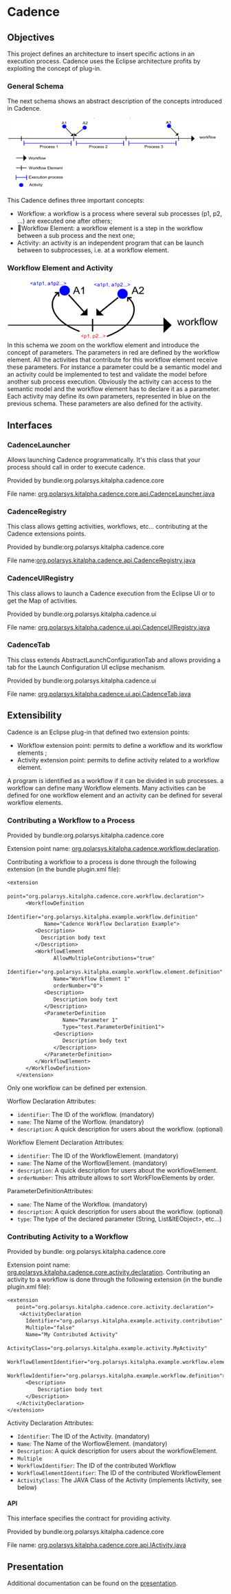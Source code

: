 # Cadence

## Objectives
This project defines an architecture to insert specific actions in an execution process. Cadence uses
the Eclipse architecture profits by exploiting the concept of plug-in.

### General Schema
The next schema shows an abstract description of the concepts introduced in Cadence.
 
![image](Images/185395992-d466c5a8-f403-4c7b-9afd-003e3812f04d.png)

This Cadence defines three important concepts:
* Workflow: a workflow is a process where several sub processes (p1, p2, …) are executed one after others;
* Workflow Element: a workflow element is a step in the workflow between a sub process and the next one;
* Activity: an activity is an independent program that can be launch between to subprocesses, i.e. at a workflow element.

### Workflow Element and Activity
![image](Images/185396025-c682754a-28f5-49f6-b6ee-9e1705d11a52.png)
In this schema we zoom on the workflow element and introduce the concept of parameters. The parameters in red are defined by the workflow element. All the activities that contribute for this workflow element receive these parameters. For instance a parameter could be a semantic model and an activity could be implemented to test and validate the model before another sub process execution. Obviously the activity can access to the semantic model and the workflow element has to declare it as a parameter.
Each activity may define its own parameters, represented in blue on the previous schema. These parameters are also defined for the activity.

## Interfaces

### CadenceLauncher
Allows launching Cadence programmatically.
It's this class that your process should call in order to execute cadence. 

Provided by bundle:org.polarsys.kitalpha.cadence.core

File name: [org.polarsys.kitalpha.cadence.core.api.CadenceLauncher.java](https://github.com/eclipse/kitalpha/tree/master/cadence/plugins/org.polarsys.kitalpha.cadence.core/src/org/polarsys/kitalpha/cadence/core/api)

### CadenceRegistry
This class allows getting activities, workflows, etc... contributing at the Cadence extensions points.

Provided by bundle:org.polarsys.kitalpha.cadence.core

File name:[org.polarsys.kitalpha.cadence.api.CadenceRegistry.java](https://github.com/eclipse/kitalpha/blob/master/cadence/plugins/org.polarsys.kitalpha.cadence.core/src/org/polarsys/kitalpha/cadence/core/api/CadenceRegistry.java)

### CadenceUIRegistry
This class allows to launch a Cadence execution from the Eclipse UI or to get the Map of activities.

Provided by bundle:org.polarsys.kitalpha.cadence.ui

File name: [org.polarsys.kitalpha.cadence.ui.api.CadenceUIRegistry.java](https://github.com/eclipse/kitalpha/blob/master/cadence/plugins/org.polarsys.kitalpha.cadence.ui/src/org/polarsys/kitalpha/cadence/ui/api/CadenceUiRegistry.java)

### CadenceTab
This class extends AbstractLaunchConfigurationTab and allows providing a tab for the Launch Configuration UI eclipse mechanism.

Provided by bundle:org.polarsys.kitalpha.cadence.ui

File name: [org.polarsys.kitalpha.cadence.ui.api.CadenceTab.java](https://github.com/eclipse/kitalpha/blob/master/cadence/plugins/org.polarsys.kitalpha.cadence.ui/src/org/polarsys/kitalpha/cadence/ui/api/CadenceTab.java)

## Extensibility
Cadence is an Eclipse plug-in that defined two extension points:
* Workflow extension point: permits to define a workflow and its workflow elements ;
* Activity extension point: permits to define activity related to a workflow element.

A program is identified as a workflow if it can be divided in sub processes. a workflow can define many Workflow elements. Many activities can be defined for one workflow element and an activity can be defined for several workflow elements.

### Contributing a Workflow to a Process
Provided by bundle:org.polarsys.kitalpha.cadence.core

Extension point name: [org.polarsys.kitalpha.cadence.workflow.declaration](https://github.com/eclipse/kitalpha/blob/master/cadence/plugins/org.polarsys.kitalpha.cadence.core/schema/org.polarsys.kitalpha.cadence.workflow.declaration.exsd).

Contributing a workflow to a process is done through the following extension (in the bundle plugin.xml file):

```
<extension
         point="org.polarsys.kitalpha.cadence.core.workflow.declaration">
      <WorkflowDefinition
            Identifier="org.polarsys.kitalpha.example.workflow.definition"
            Name="Cadence Workflow Declaration Example">
         <Description>
           Description body text
         </Description>
         <WorkflowElement
               AllowMultipleContributions="true"
               Identifier="org.polarsys.kitalpha.example.workflow.element.definition"
               Name="Workflow Element 1"
               orderNumber="0">
            <Description>
               Description body text
            </Description>
            <ParameterDefinition
                  Name="Parameter 1"
                  Type="test.ParameterDefinition1">
               <Description>
                  Description body text
               </Description>
            </ParameterDefinition>
         </WorkflowElement>
      </WorkflowDefinition>
   </extension>
```

Only one workflow can be defined per extension.  

Worflow Declaration Attributes:
* `identifier`:	The ID of the workflow. (mandatory)
* `name`:	The Name of the Worflow. (mandatory)
* `description`:	A quick description for users about the workflow. (optional)

Workflow Element Declaration Attributes: 
* `identifier`:	The ID of the WorkflowElement. (mandatory)
* `name`:	The Name of the WorflowElement. (mandatory)
* `description`:	A quick description for users about the workflowElement. 
* `orderNumber`:	This attribute allows to sort WorkFlowElements by order.

ParameterDefinitionAttributes:
* `name`:	The Name of the Workflow. (mandatory)
* `description`:	A quick description for users about the workflow. (optional)
* `type`:	The type of the declared parameter (String, List&ltEObject&gt;, etc...)

### Contributing Activity to a Workflow

Provided by bundle: org.polarsys.kitalpha.cadence.core

Extension point name: [org.polarsys.kitalpha.cadence.core.activity.declaration](https://github.com/eclipse/kitalpha/blob/master/cadence/plugins/org.polarsys.kitalpha.cadence.core/schema/org.polarsys.kitalpha.cadence.activity.declaration.exsd).
Contributing an activity to a workflow is done through the following extension (in the bundle plugin.xml file):

```
<extension
   point="org.polarsys.kitalpha.cadence.core.activity.declaration">
    <ActivityDeclaration
      Identifier="org.polarsys.kitalpha.example.activity.contribution"
      Multiple="false"
      Name="My Contributed Activity"
      ActivityClass="org.polarsys.kitalpha.example.activity.MyActivity"
      WorkflowElementIdentifier="org.polarsys.kitalpha.example.workflow.element.definition"
      WorkflowIdentifier="org.polarsys.kitalpha.example.workflow.definition">
      <Description>
          Description body text
      </Description>
   </ActivityDeclaration>
</extension>

```


Activity Declaration Attributes: 
* `Identifier`:	The ID of the Activity. (mandatory)
* `Name`:	The Name of the WorflowElement. (mandatory)
* `Description`:	A quick description for users about the workflowElement. 
* `Multiple`	
* `WorkflowIdentifier`:	The ID of the contributed Workflow
* `WorkflowElementIdentifier`:	The ID of the contributed WorkflowElement
* `ActivityClass`:	The JAVA Class of the Activity (implements IActivity, see below)

#### API
This interface specifies the contract for providing activity.

Provided by bundle:org.polarsys.kitalpha.cadence.core

File name: [org.polarsys.kitalpha.cadence.core.api.IActivity.java](https://github.com/eclipse/kitalpha/blob/master/cadence/plugins/org.polarsys.kitalpha.cadence.core/src/org/polarsys/kitalpha/cadence/core/api/IActivity.java)
 

## Presentation

Additional documentation can be found on the [presentation](https://raw.githubusercontent.com/wiki/eclipse/kitalpha/pdf/Kitalpha-CTK-TR-Cadence.pdf).



